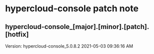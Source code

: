 # hypercloud-console patch note
## hypercloud-console_[major].[minor].[patch].[hotfix]
Version: hypercloud-console_5.0.8.2
2021-05-03  09:36:16 AM
